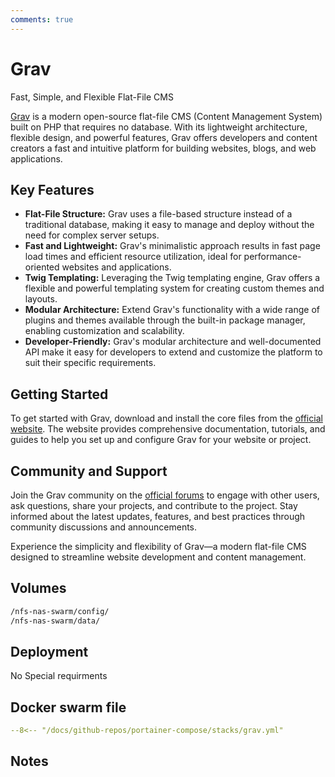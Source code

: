 ```yaml
---
comments: true
---
```


# Grav

Fast, Simple, and Flexible Flat-File CMS

[Grav](https://getgrav.org/) is a modern open-source flat-file CMS (Content Management System) built on PHP that requires no database. With its lightweight architecture, flexible design, and powerful features, Grav offers developers and content creators a fast and intuitive platform for building websites, blogs, and web applications.

## Key Features

- **Flat-File Structure:** Grav uses a file-based structure instead of a traditional database, making it easy to manage and deploy without the need for complex server setups.
- **Fast and Lightweight:** Grav's minimalistic approach results in fast page load times and efficient resource utilization, ideal for performance-oriented websites and applications.
- **Twig Templating:** Leveraging the Twig templating engine, Grav offers a flexible and powerful templating system for creating custom themes and layouts.
- **Modular Architecture:** Extend Grav's functionality with a wide range of plugins and themes available through the built-in package manager, enabling customization and scalability.
- **Developer-Friendly:** Grav's modular architecture and well-documented API make it easy for developers to extend and customize the platform to suit their specific requirements.

## Getting Started

To get started with Grav, download and install the core files from the [official website](https://getgrav.org/). The website provides comprehensive documentation, tutorials, and guides to help you set up and configure Grav for your website or project.

## Community and Support

Join the Grav community on the [official forums](https://discourse.getgrav.org/) to engage with other users, ask questions, share your projects, and contribute to the project. Stay informed about the latest updates, features, and best practices through community discussions and announcements.

Experience the simplicity and flexibility of Grav—a modern flat-file CMS designed to streamline website development and content management.


## Volumes

```bash
/nfs-nas-swarm/config/
/nfs-nas-swarm/data/
```

## Deployment
No Special requirments

## Docker swarm file
``` yaml linenums="1" 
--8<-- "/docs/github-repos/portainer-compose/stacks/grav.yml"
```

## Notes

